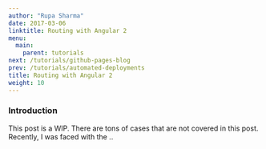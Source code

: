 ```yaml
---
author: "Rupa Sharma"
date: 2017-03-06
linktitle: Routing with Angular 2
menu:
  main:
    parent: tutorials
next: /tutorials/github-pages-blog
prev: /tutorials/automated-deployments
title: Routing with Angular 2
weight: 10
---
```



### **Introduction**

This post is a WIP. There are tons of cases that are not covered in this post. Recently, I was faced with the ..